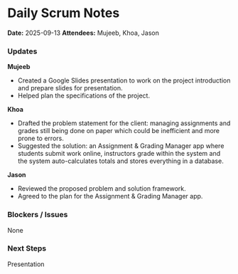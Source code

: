 # Daily Scrum Notes
**Date:** 2025-09-13
**Attendees:** Mujeeb, Khoa, Jason

### Updates
**Mujeeb**
- Created a Google Slides presentation to work on the project introduction and prepare slides for presentation.
- Helped plan the specifications of the project.

**Khoa**
- Drafted the problem statement for the client: managing assignments and grades still being done on paper which could be inefficient and more prone to errors.
- Suggested the solution: an Assignment & Grading Manager app where students submit work online, instructors grade within the system and the system auto-calculates totals and stores everything in a database.

**Jason**
- Reviewed the proposed problem and solution framework.
- Agreed to the plan for the Assignment & Grading Manager app.

### Blockers / Issues
None

### Next Steps
Presentation
